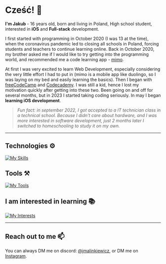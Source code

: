 # Cześć! 👋

**I'm Jakub** - 16 years old, born and living in Poland, High school student, interested in **iOS** and **Full-stack** development.

I first started with programming in October 2020 (I was 13 at the time), when the coronavirus pandemic led to closing all schools in Poland, forcing students and teachers to continue learning online. Back in October 2020, my brother asked me if I would like to try getting into the programming world, and recommended me a code learning app - [mimo](https://mimo.org/).

At first I was very excited to learn Web Development, especially considering the very little effort I had to put in (mimo is a mobile app like duolingo, so I was laying on my bed and easily learning the basics). Then I began with [freeCodeCamp](https://www.freecodecamp.org/) and [Codecademy](https://www.codecademy.com/). I was still a kid, hence I lost my motivation quickly after getting into these two. Been going on and off for several months, but in 2023 I started taking coding seriously. In may I began **learning iOS development**.

> _Fun fact: in september 2022, I got accepted to a IT technician class in a technical school. Because I didn't care about hardware, and I was more interested in software development, just 2 months later I switched to homeschooling to study it on my own._

---

## Technologies ⚙️

[![My Skills](https://skillicons.dev/icons?i=swift,nodejs,js,react,tailwind,html,css)]()

## Tools ⚒️

[![My Tools](https://skillicons.dev/icons?i=vscode,git,github)]()

## I am interested in learning 📚

[![My Interests](https://skillicons.dev/icons?i=ts,nextjs)]()

---

## Reach out to me 📫

You can always DM me on discord: [@jmalinkiewicz](./), or DM me on [Instagram](https://www.instagram.com/zinkroph).
